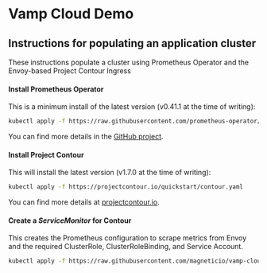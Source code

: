 # Vamp Cloud Demo
## Instructions for populating an application cluster
These instructions populate a cluster using Prometheus Operator and the Envoy-based Project Contour Ingress
#### Install Prometheus Operator
This is a minimum install of the latest version (v0.41.1 at the time of writing):
```sh
kubectl apply -f https://raw.githubusercontent.com/prometheus-operator/prometheus-operator/v0.41.1/bundle.yaml
```

You can find more details in the [GitHub project](https://github.com/prometheus-operator/prometheus-operator#quickstart).

#### Install Project Contour
This will install the latest version (v1.7.0 at the time of writing):
```sh
kubectl apply -f https://projectcontour.io/quickstart/contour.yaml
```

You can find more details at [projectcontour.io](https://projectcontour.io/getting-started/).

#### Create a *ServiceMonitor* for Contour
This creates the  Prometheus configuration to scrape metrics from Envoy and the required ClusterRole, ClusterRoleBinding, and Service Account.
```sh
kubectl apply -f https://raw.githubusercontent.com/magneticio/vamp-cloud-demo/master/contour-service-monitor.yaml
```
